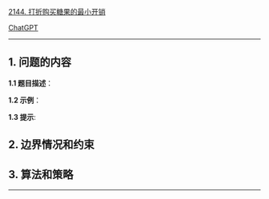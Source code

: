 [2144. 打折购买糖果的最小开销](https://leetcode.cn/problems/minimum-cost-of-buying-candies-with-discount)

[ChatGPT](chat.openai.com)

---

## 1. 问题的内容
**1.1 题目描述**：

**1.2 示例**：

**1.3 提示**:

## 2. 边界情况和约束


## 3. 算法和策略

---

